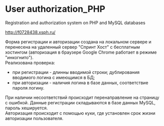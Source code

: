 # User authorization_PHP
Registration and authorization system on PHP and MySQL databases

http://f0728438.xsph.ru/

Форма регистрации и авторизации создана на локальном сервере и перенесена на удаленный сервер "Спринт Хост" с  бесплатным хостингом (авторизация в браузере Google Chrome работает в режиме "инкогнито").  
 Реализована проверка:  
   - при регистрации - длинны вводимой строки; дублирования вводимого логина с имеющимся в БД;   
   - при авторизации - наличия логина в базе данных, соответствие пароля логину. 
       
При наличии несоответствий происходит перенаправление на страницу с ошибкой. 
Данные регистрации складываются в базе данных MySQL, пароль хешируется.    
Авторизация происходит с помощью куки, где установлен срок жизни авторизации пользователя.     
